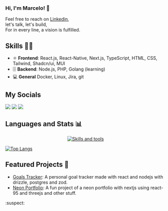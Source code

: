 ### Hi, I'm Marcelo! 👋

Feel free to reach on [Linkedin](https://www.linkedin.com/in/mararraes/),  
let's talk, let's build,  
For in every line, a vision is fulfilled.  

## Skills 👨‍💻
- ⚛️ **Frontend**: React.js, React-Native, Next.js, TypeScript, HTML, CSS, Tailwind, Shadcn/ui, MUI
- 🗄️ **Backend**: Node.js, PHP, Golang (learning)
- 💻 **General** Docker, Linux, Jira, git 

## My Socials
<div>
  <a href="https://www.linkedin.com/in/Marcelo-Arraes/" target="_blank"><img src="https://img.shields.io/badge/-LinkedIn-%230077B5?style=for-the-badge&logo=linkedin&logoColor=white" target="_blank"></a> 
  <a href="https://www.instagram.com/marcelo.arraess/" target="_blank"><img src="https://img.shields.io/badge/-Instagram-%23E4405F?style=for-the-badge&logo=instagram&logoColor=white" target="_blank"></a>
  <a href="https://github.com/MarceloArraes" target="_blank"><img src="https://img.shields.io/badge/github-%23121011.svg?style=for-the-badge&logo=github&logoColor=white" target="_blank"></a>
</div>

## Languages and Stats 📊
<p align="center">
  <a href="https://skillicons.dev">
    <img src="https://skillicons.dev/icons?i=react,nextjs,js,nodejs,php,aws,docker,git,github,linux,postgres" alt="Skills and tools"/>
  </a>
</p>

[![Top Langs](https://github-readme-stats.vercel.app/api/top-langs/?username=marceloarraes)](https://github.com/marceloarraes/github-readme-stats)

## Featured Projects 🚀
- [Goals Tracker](https://github.com/MarceloArraes/PersonalMetas): A personal goal tracker made with react and nodejs with drizzle, postgres and zod.
- [Neon Portfolio](https://github.com/MarceloArraes/MyNeonPortfolio): A fun project of a neon portfolio with nextjs using react-95 and threejs and other stuff.


:suspect:
